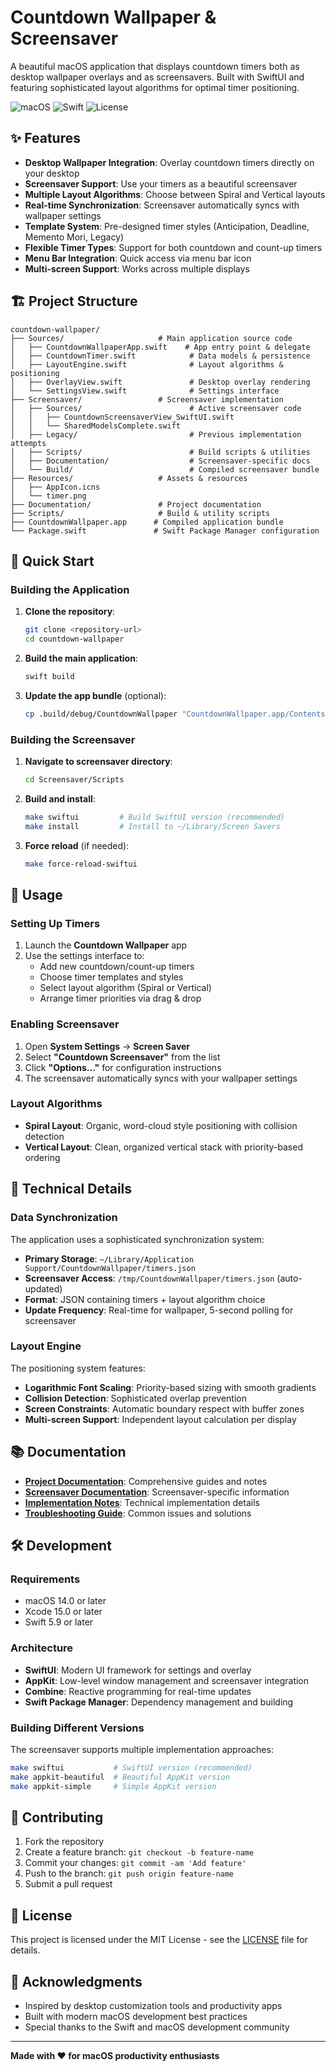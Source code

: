 # Countdown Wallpaper & Screensaver

A beautiful macOS application that displays countdown timers both as desktop wallpaper overlays and as screensavers. Built with SwiftUI and featuring sophisticated layout algorithms for optimal timer positioning.

![macOS](https://img.shields.io/badge/macOS-14.0+-blue)
![Swift](https://img.shields.io/badge/Swift-5.9+-orange)
![License](https://img.shields.io/badge/License-MIT-green)

## ✨ Features

- **Desktop Wallpaper Integration**: Overlay countdown timers directly on your desktop
- **Screensaver Support**: Use your timers as a beautiful screensaver
- **Multiple Layout Algorithms**: Choose between Spiral and Vertical layouts
- **Real-time Synchronization**: Screensaver automatically syncs with wallpaper settings
- **Template System**: Pre-designed timer styles (Anticipation, Deadline, Memento Mori, Legacy)
- **Flexible Timer Types**: Support for both countdown and count-up timers
- **Menu Bar Integration**: Quick access via menu bar icon
- **Multi-screen Support**: Works across multiple displays

## 🏗️ Project Structure

```
countdown-wallpaper/
├── Sources/                     # Main application source code
│   ├── CountdownWallpaperApp.swift    # App entry point & delegate
│   ├── CountdownTimer.swift            # Data models & persistence
│   ├── LayoutEngine.swift              # Layout algorithms & positioning
│   ├── OverlayView.swift               # Desktop overlay rendering
│   └── SettingsView.swift              # Settings interface
├── Screensaver/                 # Screensaver implementation
│   ├── Sources/                        # Active screensaver code
│   │   ├── CountdownScreensaverView_SwiftUI.swift
│   │   └── SharedModelsComplete.swift
│   ├── Legacy/                         # Previous implementation attempts
│   ├── Scripts/                        # Build scripts & utilities
│   ├── Documentation/                  # Screensaver-specific docs
│   └── Build/                          # Compiled screensaver bundle
├── Resources/                   # Assets & resources
│   ├── AppIcon.icns
│   └── timer.png
├── Documentation/               # Project documentation
├── Scripts/                     # Build & utility scripts
├── CountdownWallpaper.app      # Compiled application bundle
└── Package.swift               # Swift Package Manager configuration
```

## 🚀 Quick Start

### Building the Application

1. **Clone the repository**:
   ```bash
   git clone <repository-url>
   cd countdown-wallpaper
   ```

2. **Build the main application**:
   ```bash
   swift build
   ```

3. **Update the app bundle** (optional):
   ```bash
   cp .build/debug/CountdownWallpaper "CountdownWallpaper.app/Contents/MacOS/CountdownWallpaper"
   ```

### Building the Screensaver

1. **Navigate to screensaver directory**:
   ```bash
   cd Screensaver/Scripts
   ```

2. **Build and install**:
   ```bash
   make swiftui         # Build SwiftUI version (recommended)
   make install         # Install to ~/Library/Screen Savers
   ```

3. **Force reload** (if needed):
   ```bash
   make force-reload-swiftui
   ```

## 🎯 Usage

### Setting Up Timers

1. Launch the **Countdown Wallpaper** app
2. Use the settings interface to:
   - Add new countdown/count-up timers
   - Choose timer templates and styles
   - Select layout algorithm (Spiral or Vertical)
   - Arrange timer priorities via drag & drop

### Enabling Screensaver

1. Open **System Settings** → **Screen Saver**
2. Select **"Countdown Screensaver"** from the list
3. Click **"Options..."** for configuration instructions
4. The screensaver automatically syncs with your wallpaper settings

### Layout Algorithms

- **Spiral Layout**: Organic, word-cloud style positioning with collision detection
- **Vertical Layout**: Clean, organized vertical stack with priority-based ordering

## 🔧 Technical Details

### Data Synchronization

The application uses a sophisticated synchronization system:

- **Primary Storage**: `~/Library/Application Support/CountdownWallpaper/timers.json`
- **Screensaver Access**: `/tmp/CountdownWallpaper/timers.json` (auto-updated)
- **Format**: JSON containing timers + layout algorithm choice
- **Update Frequency**: Real-time for wallpaper, 5-second polling for screensaver

### Layout Engine

The positioning system features:
- **Logarithmic Font Scaling**: Priority-based sizing with smooth gradients
- **Collision Detection**: Sophisticated overlap prevention
- **Screen Constraints**: Automatic boundary respect with buffer zones
- **Multi-screen Support**: Independent layout calculation per display

## 📚 Documentation

- **[Project Documentation](Documentation/)**: Comprehensive guides and notes
- **[Screensaver Documentation](Screensaver/Documentation/)**: Screensaver-specific information
- **[Implementation Notes](Documentation/SCREENSAVER_IMPLEMENTATION.md)**: Technical implementation details
- **[Troubleshooting Guide](Screensaver/Documentation/TROUBLESHOOTING.md)**: Common issues and solutions

## 🛠️ Development

### Requirements

- macOS 14.0 or later
- Xcode 15.0 or later
- Swift 5.9 or later

### Architecture

- **SwiftUI**: Modern UI framework for settings and overlay
- **AppKit**: Low-level window management and screensaver integration
- **Combine**: Reactive programming for real-time updates
- **Swift Package Manager**: Dependency management and building

### Building Different Versions

The screensaver supports multiple implementation approaches:

```bash
make swiftui           # SwiftUI version (recommended)
make appkit-beautiful  # Beautiful AppKit version
make appkit-simple     # Simple AppKit version
```

## 🤝 Contributing

1. Fork the repository
2. Create a feature branch: `git checkout -b feature-name`
3. Commit your changes: `git commit -am 'Add feature'`
4. Push to the branch: `git push origin feature-name`
5. Submit a pull request

## 📄 License

This project is licensed under the MIT License - see the [LICENSE](LICENSE) file for details.

## 🙏 Acknowledgments

- Inspired by desktop customization tools and productivity apps
- Built with modern macOS development best practices
- Special thanks to the Swift and macOS development community

---

**Made with ❤️ for macOS productivity enthusiasts**